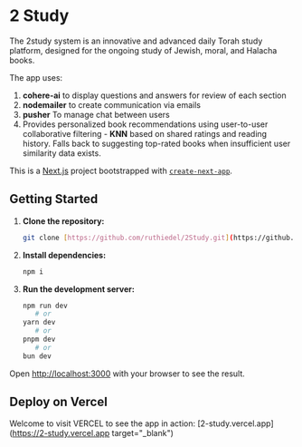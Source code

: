 
# 2 Study

The 2study system is an innovative and advanced daily Torah study platform, designed for the ongoing study of Jewish, moral, and Halacha books. 

The app uses: 
1. **cohere-ai** to display questions and answers for review of each section
2. **nodemailer** to create communication via emails
3. **pusher** To manage chat between users
4. Provides personalized book recommendations using user-to-user collaborative filtering - **KNN** based on shared ratings and reading history. Falls back to suggesting top-rated books when insufficient user similarity data exists.

This is a [Next.js](https://nextjs.org/) project bootstrapped with [`create-next-app`](https://github.com/vercel/next.js/tree/canary/packages/create-next-app).

## Getting Started

1. **Clone the repository:**
   ```bash
   git clone [https://github.com/ruthiedel/2Study.git](https://github.com/ruthiedel/2Study.git)
   ```

2. **Install dependencies:**
   ```bash
   npm i
   ```

3. **Run the development server:**

   ```bash
   npm run dev
      # or
   yarn dev
      # or
   pnpm dev
      # or
   bun dev
   ```

Open [http://localhost:3000](http://localhost:3000) with your browser to see the result.



## Deploy on Vercel

Welcome to visit VERCEL to see the app in action: [2-study.vercel.app](https://2-study.vercel.app  target="_blank")

